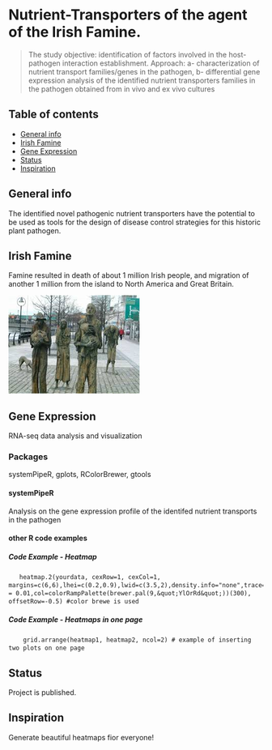 # Nutrient-Transporters of the agent of the Irish Famine.
> The study objective: identification of factors involved in the host-pathogen interaction establishment. 
Approach: a- characterization of nutrient transport families/genes in the pathogen, b- differential gene expression analysis of the identified nutrient transporters families in the pathogen obtained from in vivo and ex vivo cultures


## Table of contents
* [General info](#general-info)
* [Irish Famine](#image)
* [Gene Expression](#R)
* [Status](#status)
* [Inspiration](#inspiration)


## General info
The identified novel pathogenic nutrient transporters have the potential to be used as tools for the design of disease control strategies for this historic plant pathogen. 

## Irish Famine
Famine resulted in death of about 1 million Irish people, and migration of another 1 million from the island to North America and Great Britain.

!["Famine" by Rowan Gillespie](./static/Irish_famine.jpg) 

## Gene Expression
RNA-seq data analysis and visualization

### Packages
systemPipeR, gplots, RColorBrewer, gtools


#### systemPipeR
Analysis on the gene expression profile of the identifed nutrient transports in the pathogen


#### other R code examples

##### Code Example - Heatmap
       heatmap.2(yourdata, cexRow=1, cexCol=1, margins=c(6,6),lhei=c(0.2,0.9),lwid=c(3.5,2),density.info="none",trace="none",dendrogram="none",Colv="FALSE",notecex = 0.01,col=colorRampPalette(brewer.pal(9,&quot;YlOrRd&quot;))(300), offsetRow=-0.5) #color brewe is used

##### Code Example - Heatmaps in one page
        grid.arrange(heatmap1, heatmap2, ncol=2) # example of inserting two plots on one page

## Status
Project is published.

## Inspiration
Generate beautiful heatmaps fior everyone! 
